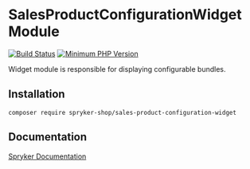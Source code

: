 # SalesProductConfigurationWidget Module
[![Build Status](https://travis-ci.org/spryker-shop/sales-product-configuration-widget.svg)](https://travis-ci.org/spryker-shop/sales-product-configuration-widget)
[![Minimum PHP Version](https://img.shields.io/badge/php-%3E%3D%207.2-8892BF.svg)](https://php.net/)

Widget module is responsible for displaying configurable bundles.

## Installation

```
composer require spryker-shop/sales-product-configuration-widget
```

## Documentation

[Spryker Documentation](https://academy.spryker.com/developing_with_spryker/module_guide/modules.html)
